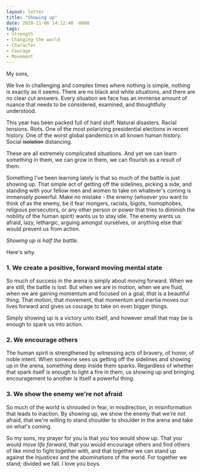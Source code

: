 ```yaml
---
layout: letter
title: "Showing up"
date: 2020-11-06 14:12:40 -0800
tags:
- Strength
- Changing the world
- Character
- Courage
- Movement
---
```

My sons,

We live in challenging and complex times where nothing is simple, nothing is exactly as it seems. There are no black and white situations, and there are no clear cut answers. Every situation we face has an immense amount of nuance that needs to be considered, examined, and thoughtfully understood.

This year has been packed full of hard stuff. Natural disasters. Racial tensions. Riots. One of the most polarizing presidential elections in recent history. One of the worst global pandemics in all known human history. Social ~~isolation~~ distancing.

These are all extremely complicated situations. And yet we can learn something in them, we can grow in them, we can flourish as a result of them.

Something I've been learning lately is that so much of the battle is just showing up. That simple act of getting off the sidelines, picking a side, and standing with your fellow men and women to take on whatever's coming is immensely powerful. Make no mistake - the enemy (whoever you want to think of as the enemy, be it fear mongers, racists, bigots, homophobes, religious persecutors, or any other person or power that tries to diminish the nobility of the human spirit) wants us to stay idle. The enemy wants us afraid, lazy, lethargic, arguing amongst ourselves, or anything else that would prevent us from action.

*Showing up is half the battle*.

Here's why.

### 1. We create a positive, forward moving mental state
So much of success in the arena is simply about moving forward. When we are still, the battle is lost. But when we are in motion, when we are fluid, when we are gaining momentum and focused on a goal, *that* is a beautiful thing. That motion, that movement, that momentum and inertia moves our lives forward and gives us courage to take on even bigger things.

Simply showing up is a victory unto itself, and however small that may be is enough to spark us into action.

### 2. We encourage others
The human spirit is strengthened by witnessing acts of bravery, of honor, of noble intent. When someone sees us getting off the sidelines and showing up in the arena, something deep inside them sparks. Regardless of whether that spark itself is enough to light a fire in them, us showing up and bringing encouragement to another is itself a powerful thing.

### 3. We show the enemy we're not afraid
So much of the world is shrouded in fear, in misdirection, in misinformation that leads to inaction. By showing up, we show the enemy that we're not afraid, that we're willing to stand shoulder to shoulder in the arena and take on what's coming.

So my sons, my prayer for you is that you too would show up. That you would *move life forward*, that you would encourage others and find others of like mind to fight together with, and that together we can stand up against the injustices and the abominations of the world. For together we stand; divided we fall. I love you boys.
